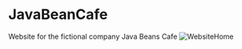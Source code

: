 # JavaBeanCafe
Website for the fictional company Java Beans Cafe
![WebsiteHome](https://i.imgur.com/c1ur3U3.jpg)
